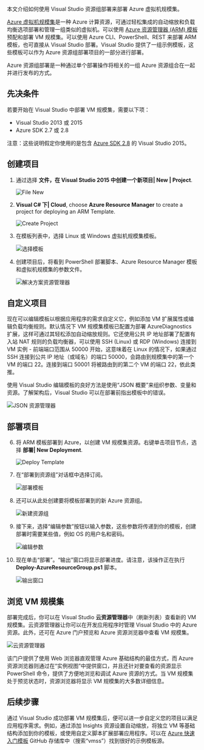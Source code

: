 

本文介绍如何使用 Visual Studio 资源组部署来部署 Azure 虚拟机规模集。

[Azure 虚拟机规模集](https://azure.microsoft.com/blog/azure-vm-scale-sets-public-preview/)是一种 Azure 计算资源，可通过轻松集成的自动缩放和负载均衡选项部署和管理一组类似的虚拟机。可以使用 [Azure 资源管理器 (ARM) 模板](https://github.com/Azure/azure-quickstart-templates)预配和部署 VM 规模集。可以使用 Azure CLI、PowerShell、REST 来部署 ARM 模板，也可直接从 Visual Studio 部署。Visual Studio 提供了一组示例模板，这些模板可以作为 Azure 资源组部署项目的一部分进行部署。

Azure 资源组部署是一种通过单个部署操作将相关的一组 Azure 资源组合在一起并进行发布的方式。

## 先决条件

若要开始在 Visual Studio 中部署 VM 规模集，需要以下项：

- Visual Studio 2013 或 2015
- Azure SDK 2.7 或 2.8

注意：这些说明假定你使用的是包含 [Azure SDK 2.8](https://azure.microsoft.com/blog/announcing-the-azure-sdk-2-8-for-net/) 的 Visual Studio 2015。

## 创建项目

1. 通过选择 **文件，在 Visual Studio 2015 中创建一个新项目| New | Project**.

	![File New][file_new]

2. **Visual C# 下| Cloud**, choose **Azure Resource Manager** to create a project for deploying an ARM Template.

	![Create Project][create_project]

3.  在模板列表中，选择 Linux 或 Windows 虚拟机规模集模板。

	![选择模板][select_Template]

4. 创建项目后，将看到 PowerShell 部署脚本、Azure Resource Manager 模板和虚拟机规模集的参数文件。

	![解决方案资源管理器][solution_explorer]  

## 自定义项目

现在可以编辑模板以根据应用程序的需求自定义它，例如添加 VM 扩展属性或编辑负载均衡规则。默认情况下 VM 规模集模板已配置为部署 AzureDiagnostics 扩展，这样可通过其轻松添加自动缩放规则。它还使用公共 IP 地址部署了配置有入站 NAT 规则的负载均衡器，可以使用 SSH (Linux) 或 RDP (Windows) 连接到 VM 实例 - 前端端口范围从 50000 开始，这意味着在 Linux 的情况下，如果通过 SSH 连接到公共 IP 地址（或域名）的端口 50000，会路由到规模集中的第一个 VM 的端口 22。连接到端口 50001 将被路由到的第二个 VM 的端口 22，依此类推。

 使用 Visual Studio 编辑模板的良好方法是使用“JSON 概要”来组织参数、变量和资源。了解架构后，Visual Studio 可以在部署前指出模板中的错误。

![JSON 资源管理器][json_explorer]  

## 部署项目

6. 将 ARM 模板部署到 Azure，以创建 VM 规模集资源。右键单击项目节点，选择 **部署| New Deployment**.

	![Deploy Template][5deploy_Template]

7. 在“部署到资源组”对话框中选择订阅。

	![部署模板][6deploy_Template]

8. 还可以从此处创建要将模板部署到的新 Azure 资源组。

	![新建资源组][new_resource]

9. 接下来，选择“编辑参数”按钮以输入参数，这些参数将传递到你的模板，创建部署时需要某些值，例如 OS 的用户名和密码。

	![编辑参数][edit_parameters]  

10. 现在单击“部署”。“输出”窗口将显示部署进度。请注意，该操作正在执行 **Deploy-AzureResourceGroup.ps1** 脚本。

	![输出窗口][output_window]  

## 浏览 VM 规模集

部署完成后，你可以在 Visual Studio **云资源管理器**中（刷新列表）查看新的 VM 规模集。云资源管理器让你可以在开发应用程序时管理 Visual Studio 中的 Azure 资源。此外，还可在 Azure 门户预览和 Azure 资源浏览器中查看 VM 规模集。

![云资源管理器][cloud_explorer]  

 该门户提供了使用 Web 浏览器直观管理 Azure 基础结构的最佳方式，而 Azure 资源浏览器则通过在“实例视图”中提供窗口，并且还针对要查看的资源显示 PowerShell 命令，提供了方便地浏览和调试 Azure 资源的方式。当 VM 规模集处于预览状态时，资源浏览器将显示 VM 规模集的大多数详细信息。

## 后续步骤

通过 Visual Studio 成功部署 VM 规模集后，便可以进一步自定义您的项目以满足应用程序需求。例如，通过添加 Insights 资源设置自动缩放，将独立 VM 等基础结构添加到你的模板，或使用自定义脚本扩展部署应用程序。可以在 [Azure 快速入门模板](https://github.com/Azure/azure-quickstart-templates) GitHub 存储库中（搜索“vmss”）找到很好的示例模板源。

[file_new]: ./media/virtual-machines-common-scale-sets-visual-studio/1-FileNew.png
[create_project]: ./media/virtual-machines-common-scale-sets-visual-studio/2-CreateProject.png
[select_Template]: ./media/virtual-machines-common-scale-sets-visual-studio/3b-SelectTemplateLin.png
[solution_explorer]: ./media/virtual-machines-common-scale-sets-visual-studio/4-SolutionExplorer.png
[json_explorer]: ./media/virtual-machines-common-scale-sets-visual-studio/10-JsonExplorer.png
[5deploy_Template]: ./media/virtual-machines-common-scale-sets-visual-studio/5-DeployTemplate.png
[6deploy_Template]: ./media/virtual-machines-common-scale-sets-visual-studio/6-DeployTemplate.png
[new_resource]: ./media/virtual-machines-common-scale-sets-visual-studio/7-NewResourceGroup.png
[edit_parameters]: ./media/virtual-machines-common-scale-sets-visual-studio/8-EditParameter.png
[output_window]: ./media/virtual-machines-common-scale-sets-visual-studio/9-Output.png
[cloud_explorer]: ./media/virtual-machines-common-scale-sets-visual-studio/12-CloudExplorer.png

<!---HONumber=Mooncake_1114_2016-->